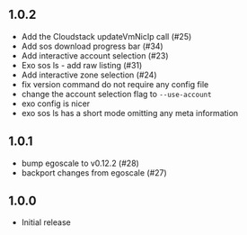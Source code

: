 1.0.2
-----

- Add the Cloudstack updateVmNicIp call (#25)
- Add sos download progress bar (#34)
- Add interactive account selection (#23)
- Exo sos ls - add raw listing (#31)
- Add interactive zone selection (#24) 
- fix version command do not require any config file
- change the account selection flag to `--use-account`
- exo config is nicer
- exo sos ls has a short mode omitting any meta information

1.0.1
-----

- bump egoscale to v0.12.2 (#28)
- backport changes from egoscale (#27)

1.0.0
-----

- Initial release
